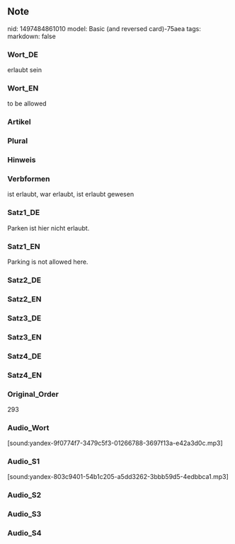 ## Note
nid: 1497484861010
model: Basic (and reversed card)-75aea
tags: 
markdown: false

### Wort_DE
erlaubt sein

### Wort_EN
to be allowed

### Artikel


### Plural


### Hinweis


### Verbformen
ist erlaubt, war erlaubt, ist erlaubt gewesen

### Satz1_DE
Parken ist hier nicht erlaubt.

### Satz1_EN
Parking is not allowed here.

### Satz2_DE


### Satz2_EN


### Satz3_DE


### Satz3_EN


### Satz4_DE


### Satz4_EN


### Original_Order
293

### Audio_Wort
[sound:yandex-9f0774f7-3479c5f3-01266788-3697f13a-e42a3d0c.mp3]

### Audio_S1
[sound:yandex-803c9401-54b1c205-a5dd3262-3bbb59d5-4edbbca1.mp3]

### Audio_S2


### Audio_S3


### Audio_S4

